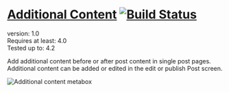 # [Additional Content](https://github.com/keesiemeijer/additional-content) [![Build Status](https://travis-ci.org/keesiemeijer/additional-content.svg?branch=master)](https://travis-ci.org/keesiemeijer/additional-content) #

version:           1.0  
Requires at least: 4.0  
Tested up to:      4.2    

Add additional content before or after post content in single post pages. Additional content can be added or edited in the edit or publish Post screen.


![Additional content metabox](/../screenshots/assets/img/metabox.png?raw=true)